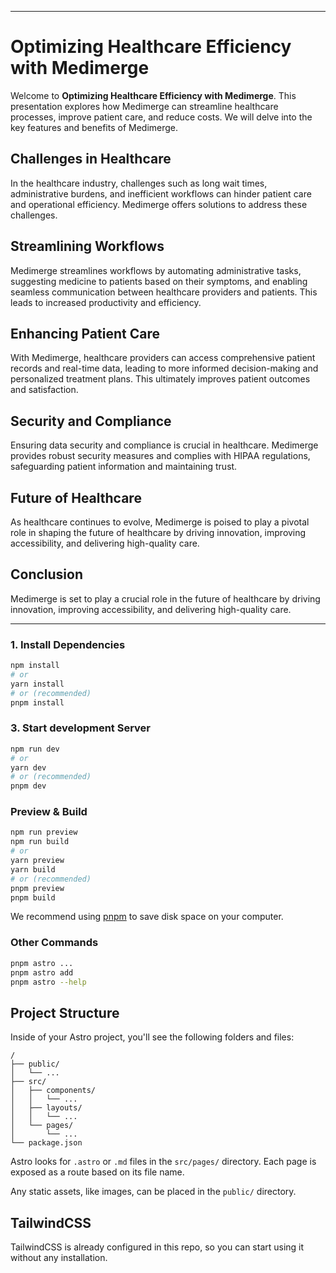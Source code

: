 
---
# Optimizing Healthcare Efficiency with Medimerge

Welcome to **Optimizing Healthcare Efficiency with Medimerge**. This presentation explores how Medimerge can streamline healthcare processes, improve patient care, and reduce costs. We will delve into the key features and benefits of Medimerge.

## Challenges in Healthcare

In the healthcare industry, challenges such as long wait times, administrative burdens, and inefficient workflows can hinder patient care and operational efficiency. Medimerge offers solutions to address these challenges.

## Streamlining Workflows

Medimerge streamlines workflows by automating administrative tasks, suggesting medicine to patients based on their symptoms, and enabling seamless communication between healthcare providers and patients. This leads to increased productivity and efficiency.

## Enhancing Patient Care

With Medimerge, healthcare providers can access comprehensive patient records and real-time data, leading to more informed decision-making and personalized treatment plans. This ultimately improves patient outcomes and satisfaction.

## Security and Compliance

Ensuring data security and compliance is crucial in healthcare. Medimerge provides robust security measures and complies with HIPAA regulations, safeguarding patient information and maintaining trust.

## Future of Healthcare

As healthcare continues to evolve, Medimerge is poised to play a pivotal role in shaping the future of healthcare by driving innovation, improving accessibility, and delivering high-quality care.

## Conclusion

Medimerge is set to play a crucial role in the future of healthcare by driving innovation, improving accessibility, and delivering high-quality care.

---

### 1. Install Dependencies

```bash
npm install
# or
yarn install
# or (recommended)
pnpm install
```

### 3. Start development Server

```bash
npm run dev
# or
yarn dev
# or (recommended)
pnpm dev
```

### Preview & Build

```bash
npm run preview
npm run build
# or
yarn preview
yarn build
# or (recommended)
pnpm preview
pnpm build
```

We recommend using [pnpm](https://pnpm.io/) to save disk space on your computer.

### Other Commands

```bash
pnpm astro ...
pnpm astro add
pnpm astro --help
```

## Project Structure

Inside of your Astro project, you'll see the following folders and files:

```
/
├── public/
│   └── ...
├── src/
│   ├── components/
│   │   └── ...
│   ├── layouts/
│   │   └── ...
│   └── pages/
│       └── ...
└── package.json
```

Astro looks for `.astro` or `.md` files in the `src/pages/` directory. Each page is exposed as a route based on its file name.

Any static assets, like images, can be placed in the `public/` directory.

## TailwindCSS

TailwindCSS is already configured in this repo, so you can start using it without any installation.
